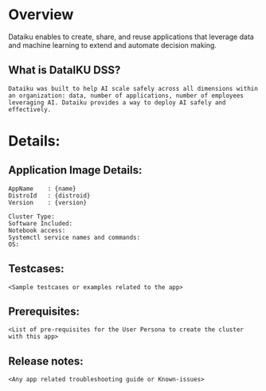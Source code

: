 # Overview

Dataiku enables to create, share, and reuse applications that leverage data and machine learning to extend and automate decision making.

## What is DataIKU DSS?

    Dataiku was built to help AI scale safely across all dimensions within an organization: data, number of applications, number of employees leveraging AI. Dataiku provides a way to deploy AI safely and effectively.

# Details:

## Application Image Details:

    AppName    : {name}
    DistroId   : {distroid}
    Version    : {version}

    Cluster Type:
    Software Included:
    Notebook access:
    Systemctl service names and commands:
    OS:

## Testcases:

    <Sample testcases or examples related to the app>

## Prerequisites:

    <List of pre-requisites for the User Persona to create the cluster with this app>

## Release notes:

    <Any app related troubleshooting guide or Known-issues>
